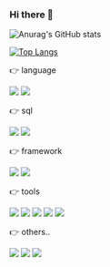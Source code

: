 ### Hi there 👋


![Anurag's GitHub stats](https://github-readme-stats.vercel.app/api?username=shchon1993&show_icons=true&theme=algolia)

[![Top Langs](https://github-readme-stats.vercel.app/api/top-langs/?username=shchon1993&layout=compact)](https://github.com/anuraghazra/github-readme-stats)



:point_right: language

<img src="https://img.shields.io/badge/JAVA-007396?style=for-the-badge&logo=java&logoColor=white"> <img src="https://img.shields.io/badge/javascript-F7DF1E?style=for-the-badge&logo=javascript&logoColor=white"> 

:point_right: sql

<img src="https://img.shields.io/badge/oracle-F80000?style=for-the-badge&logo=oracle&logoColor=white"> <img src="https://img.shields.io/badge/PostgreSQL-4169E1?style=for-the-badge&logo=PostgreSQL&logoColor=white">

:point_right: framework

<img src="https://img.shields.io/badge/Spring-6DB33F?style=for-the-badge&logo=Spring&logoColor=white"> <img src="https://img.shields.io/badge/Spring Boot-6DB33F?style=for-the-badge&logo=Spring Boot&logoColor=white">

:point_right: tools

<img src="https://img.shields.io/badge/Eclipse IDE-2C2255?style=for-the-badge&logo=Eclipse IDE&logoColor=white">  <img src="https://img.shields.io/badge/IntelliJ IDEA-000000?style=for-the-badge&logo=IntelliJ IDEA&logoColor=white"> <img src="https://img.shields.io/badge/Atlassian-0052CC?style=for-the-badge&logo=Atlassian&logoColor=white"> <img src="https://img.shields.io/badge/Microsoft Teams-6264A7?style=for-the-badge&logo=Microsoft Teams&logoColor=white">  <img src="https://img.shields.io/badge/Slack-4A154B?style=for-the-badge&logo=Slack&logoColor=white">


:point_right: others..

<img src="https://img.shields.io/badge/HTML5-E34F26?style=for-the-badge&logo=HTML5&logoColor=white"> <img src="https://img.shields.io/badge/jQuery-0769AD?style=for-the-badge&logo=jQuery&logoColor=white"> <img src="https://img.shields.io/badge/Thymeleaf-005F0F?style=for-the-badge&logo=Thymeleaf&logoColor=white">
 





<!--
**shchon1993/shchon1993** is a ✨ _special_ ✨ repository because its `README.md` (this file) appears on your GitHub profile.

Here are some ideas to get you started:

- 🔭 I’m currently working on ...
- 🌱 I’m currently learning ...
- 👯 I’m looking to collaborate on ...
- 🤔 I’m looking for help with ...
- 💬 Ask me about ...
- 📫 How to reach me: ...
- 😄 Pronouns: ...
- ⚡ Fun fact: ...
-->
